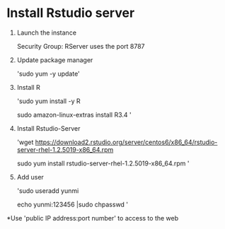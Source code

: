 # Install Rstudio server

1. Launch the instance

   Security Group: RServer uses the port 8787


2. Update package manager

   'sudo yum -y update'

3. Install R

   'sudo yum install -y R

   sudo amazon-linux-extras install R3.4 '

4. Install Rstudio-Server

   'wget https://download2.rstudio.org/server/centos6/x86_64/rstudio-server-rhel-1.2.5019-x86_64.rpm

   sudo yum install rstudio-server-rhel-1.2.5019-x86_64.rpm '

5. Add user

    'sudo useradd yunmi

    echo yunmi:123456 |sudo chpasswd ' 

 *Use 'public IP address:port number' to access to the web